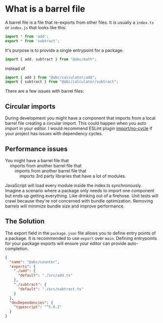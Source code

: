 # What is a barrel file

A barrel file is a file that re-exports from other files. It is usually a `index.ts` or `index.js` that looks like this:

```ts filename="index.ts"
import * from 'add';
export * from 'subtract';
```

It's purpose is to provide a single entrypoint for a package.

```ts filename="calculator.ts"
import { add, subtract } from "@abc/math";
```

instead of

```ts filename="calculator.ts"
import { add } from "@abc/calculator/add";
import { subtract } from "@abc/calculator/subtract";
```

There are a few issues with barrel files:

## Circular imports

During development you might have a component that imports from a local barrel file creating a circular import. This could happen when you auto import in your editor. I would recommend ESLint plugin [import/no-cycle](https://github.com/import-js/eslint-plugin-import/blob/main/docs/rules/no-cycle.md) if your project has issues with dependency cycles.

## Performance issues

You might have a barrel file that
<br />&nbsp;&nbsp;&nbsp;&nbsp;imports from another barrel file that
<br />&nbsp;&nbsp;&nbsp;&nbsp;&nbsp;&nbsp;&nbsp;&nbsp;imports from another barrel file that
<br />&nbsp;&nbsp;&nbsp;&nbsp;&nbsp;&nbsp;&nbsp;&nbsp;&nbsp;&nbsp;&nbsp;&nbsp;imports 3rd party libraries that have a lot of modules.

JavaScript will load every module inside the index.ts synchronously. Imagine a scenario where a package only needs to import one component but ends up getting everything. Like drinking out of a firehose. Unit tests will crawl because they're not concerned with bundle optimization. Removing barrels will minimize bundle size and improve performance.

## The Solution

The export field in the `package.json` file allows you to define entry points of a package. It is recommended to use `export` over `main`. Defining entrypoints for your package exports will ensure your editor can provide auto-completion.

```json filename="package.json"
{
  "name": "@abc/counter",
  "exports": {
    "./add": {
      "default": "./src/add.ts"
    },
    "./subtract": {
      "default": "./src/subtract.ts"
    }
  },
  "devDependencies": {
    "typescript": "^5.6.2"
  }
}
```
